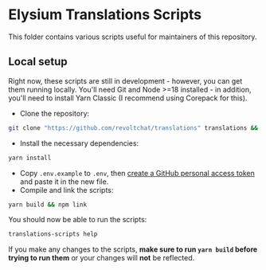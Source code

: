# Elysium Translations Scripts

This folder contains various scripts useful for maintainers of this repository.

## Local setup

Right now, these scripts are still in development - however, you can get them running locally. You'll need Git and Node >=18 installed - in addition, you'll need to install Yarn Classic (I recommend using Corepack for this).

-   Clone the repository:

```bash
git clone "https://github.com/revoltchat/translations" translations && cd translations/scripts
```

-   Install the necessary dependencies:

```bash
yarn install
```

-   Copy `.env.example` to `.env`, then [create a GitHub personal access token](https://github.com/settings/tokens/new?scopes=repo) and paste it in the new file.
-   Compile and link the scripts:

```bash
yarn build && npm link
```

You should now be able to run the scripts:

```bash
translations-scripts help
```

If you make any changes to the scripts, **make sure to run `yarn build` before trying to run them** or your changes will **not** be reflected.
